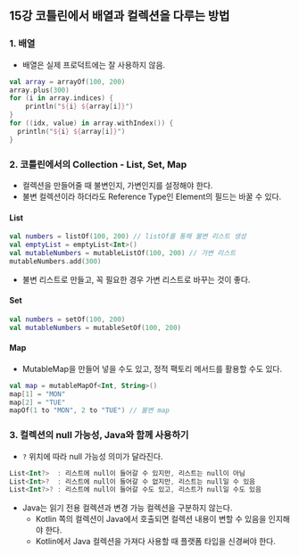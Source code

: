 ## 15강 코틀린에서 배열과 컬렉션을 다루는 방법
### 1. 배열
- 배열은 실제 프로덕트에는 잘 사용하지 않음.
```kotlin
val array = arrayOf(100, 200)
array.plus(300)
for (i in array.indices) {
    println("${i} ${array[i]}")
}
for ((idx, value) in array.withIndex()) {
  println("${i} ${array[i]}")
}
```
### 2. 코틀린에서의 Collection - List, Set, Map
- 컬렉션을 만들어줄 때 불변인지, 가변인지를 설정해야 한다.
- 불변 컬렉션이라 하더라도 Reference Type인 Element의 필드는 바꿀 수 있다.
#### List
```kotlin
val numbers = listOf(100, 200) // listOf를 통해 불변 리스트 생성
val emptyList = emptyList<Int>()
val mutableNumbers = mutableListOf(100, 200) // 가변 리스트
mutableNumbers.add(300)
```
- 불변 리스트로 만들고, 꼭 필요한 경우 가변 리스트로 바꾸는 것이 좋다.
#### Set
```kotlin
val numbers = setOf(100, 200)
val mutableNumbers = mutableSetOf(100, 200)
```
#### Map
- MutableMap을 만들어 넣을 수도 있고, 정적 팩토리 메서드를 활용할 수도 있다.
```kotlin
val map = mutableMapOf<Int, String>()
map[1] = "MON"
map[2] = "TUE"
mapOf(1 to "MON", 2 to "TUE") // 불변 map
```
### 3. 컬렉션의 null 가능성, Java와 함께 사용하기
- `?` 위치에 따라 null 가능성 의미가 달라진다.
```kotlin
List<Int?>  : 리스트에 null이 들어갈 수 있지만, 리스트는 null이 아님
List<Int>?  : 리스트에 null이 들어갈 수 없지만, 리스트는 null일 수 있음
List<Int?>? : 리스트에 null이 들어갈 수도 있고, 리스트가 null일 수도 있음
```
- Java는 읽기 전용 컬렉션과 변경 가능 컬렉션을 구분하지 않는다.
  - Kotlin 쪽의 컬렉션이 Java에서 호출되면 컬렉션 내용이 변할 수 있음을 인지해야 한다.
  - Kotlin에서 Java 컬렉션을 가져다 사용할 때 플랫폼 타입을 신경써야 한다.
